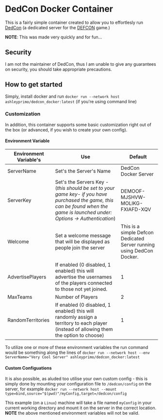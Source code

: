 
# DedCon Docker Container
This is a fairly simple container created to allow you to effortlesly run [DedCon](http://dedcon.simamo.de/) (a dedicated server for the [DEFCON](https://en.wikipedia.org/wiki/DEFCON_(video_game)) game.)

**NOTE**: This was made very quickly and for fun...

## Security 
I am not the maintainer of DedCon, thus I am unable to give any guarantees on security, you should take appropriate precautions.
 
## How to get started
Simply, install docker and run `docker run --network host ashleyprimo/dedcon_docker:latest` (if you're using command line)

### Customization
In addition, this container supports some basic customization right out of the box (or advanced, if you wish to create your own config).

#### Environment Variable
| Environment Variable's | Use | Default |
|--|--|--|
| ServerName | Set's the Server's Name | DedCon Docker Server |
| ServerKey | Set's the Servers Key - (*this should be set to your game key- if you have purchased the game, this can be found when the game is launched under: Options -> Authentication*) | DEMOOF-MJSHVW-MOLIKG-FXIAFD-XQV |
| Welcome | Set a welcome message that will be displayed as people join the server | This is a simple Defcon Dedicated Server running using DedCon Docker. |
| AdvertisePlayers | If enabled (0 disabled, 1 enabled) this will advertise the usernames of the players connected to those not yet joined. | 1 |
| MaxTeams | Number of Players | 2 |
| RandomTerritories | If enabled (0 disabled, 1 enabled) this will randomly assign a territory to each player (instead of allowing them the option to choose)  | 1 |

To utilize one or more of these environment variables the run command would be something along the lines of `docker run --network host --env ServerName="Very Cool Server" ashleyprimo/dedcon_docker:latest`

#### Custom Configuations
It is also possible, as aluded too utilise your own custom config - this is simply done by mounting your configuration file to `/dedcon/config` on the server, for example `docker run --network host --mount type=bind,source="$(pwd)"/myConfig,target=/dedcon/config`

This example (on a `Linux`) machine will take a file named `myConfig` in your current working directory and mount it on the server in the correct location. **NOTE** the above mentioned environment variables will not be valid.

